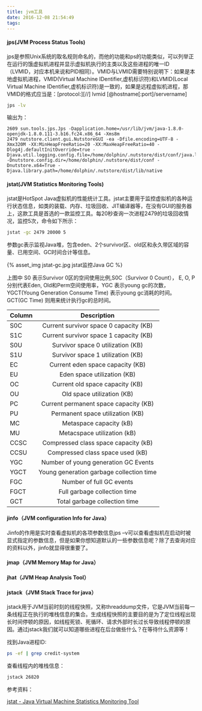 ```yaml
---
title: jvm工具
date: 2016-12-08 21:54:49
tags:
---
```



#### jps(JVM Process Status Tools)

jps是参照Unix系统的取名规则命名的，而他的功能和ps的功能类似，可以列举正在运行的饿虚拟机进程并显示虚拟机执行的主类以及这些进程的唯一ID（LVMID，对应本机来说和PID相同）。VMID与LVMID需要特别说明下：如果是本地虚拟机进程，VMID(Virtual Machine IDentifier,虚机标识符)和LVMID(Local Virtual Machine IDentifier,虚机标识符)是一致的，如果是远程虚拟机进程，那VMID的格式应当是：[protocol:][//] lvmid [@hostname[:port]/servername]

<!-- more -->

```Bash
jps -lv
```

输出为：

```
2609 sun.tools.jps.Jps -Dapplication.home=/usr/lib/jvm/java-1.8.0-openjdk-1.8.0.111-3.b16.fc24.x86_64 -Xms8m
2479 nutstore.client.gui.NutstoreGUI -ea -Dfile.encoding=UTF-8 -Xmx320M -XX:MinHeapFreeRatio=20 -XX:MaxHeapFreeRatio=40 -Dlog4j.defaultInitOverride=true -Djava.util.logging.config.file=/home/dolphin/.nutstore/dist/conf/java.logging.properties -Dnutstore.config.dir=/home/dolphin/.nutstore/dist/conf -Dnutstore.x64=True -Djava.library.path=/home/dolphin/.nutstore/dist/lib/native
```

#### jstat(JVM Statistics Monitoring Tools)

jstat是HotSpot Java虚拟机的性能统计工具。jstat主要用于监控虚拟机的各种运行状态信息，如类的装载、内存、垃圾回收、JIT编译器等，在没有GUI的服务器上，这款工具是首选的一款监控工具。每20秒查询一次进程2479的垃圾回收情况，监控5次，命令如下所示：

```Bash
jstat -gc 2479 20000 5
```

参数gc表示监视Java堆，包含eden、2个survivor区、old区和永久带区域的容量、已用空间、GC时间合计等信息。

{% asset_img jstat-gc.jpg jstat监控Java GC %}

上图中 S0 表示Survivor 0区的空间使用比例,S0C（Survivor 0 Count）， E, O, P 分别代表Eden, Old和Perm空间使用率，YGC 表示young gc的次数，YGCT(Young Generation Consume Time) 表示young gc消耗的时间。GCT(GC Time) 则用来统计执行gc的总时间。

| Column | Description |
| ----------------- |:-------------:|
|S0C |	Current survivor space 0 capacity (KB)|
|S1C |	Current survivor space 1 capacity (KB)|
|S0U |	Survivor space 0 utilization (KB)|
|S1U |	Survivor space 1 utilization (KB)|
|EC	| Current eden space capacity (KB)|
|EU	| Eden space utilization (KB)|
|OC	| Current old space capacity (KB)|
|OU	| Old space utilization (KB)|
|PC	 |Current permanent space capacity (KB)|
|PU	| Permanent space utilization (KB)|
|MC | Metaspace capacity (kB)|
|MU | Metacspace utilization (kB)|
|CCSC | Compressed class space capacity (kB)|
|CCSU | Compressed class space used (kB)|
|YGC	| Number of young generation GC Events|
|YGCT	| Young generation garbage collection time|
|FGC	| Number of full GC events|
|FGCT	| Full garbage collection time|
|GCT	| Total garbage collection time|

#### jinfo（JVM configuration Info for Java）

Jinfo的作用是实时查看虚拟机的各项参数信息jps –v可以查看虚拟机在启动时被显式指定的参数信息，但是如果你想知道默认的一些参数信息呢？除了去查询对应的资料以外，jinfo就显得很重要了。

#### jmap（JVM Memory Map for Java）

#### jhat（JVM Heap Analysis Tool）

#### jstack（JVM Stack Trace for java）

jstack用于JVM当前时刻的线程快照，又称threaddump文件，它是JVM当前每一条线程正在执行的堆栈信息的集合。生成线程快照的主要目的是为了定位线程出现长时间停顿的原因，如线程死锁、死循环、请求外部时长过长导致线程停顿的原因。通过jstack我们就可以知道哪些进程在后台做些什么？在等待什么资源等！

找到Java进程ID:

```Bash
ps -ef | grep credit-system
```

查看线程内的堆栈信息：

```Bash
jstack 26820
```

参考资料：

[jstat - Java Virtual Machine Statistics Monitoring Tool](http://docs.oracle.com/javase/1.5.0/docs/tooldocs/share/jstat.html)
